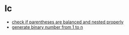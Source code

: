 # lc

- [check if parentheses are balanced and nested properly](./checkParentheses.js)
- [generate binary number from 1 to n](./findBinary.js)
